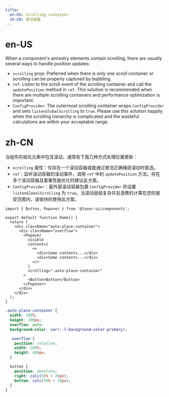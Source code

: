```yaml
---
title:
  en-US: Scrolling container
  zh-CN: 滚动容器
---
```


# en-US

When a component's ancestry elements contain scrolling, there are usually several ways to handle position updates:

- `scrolling` prop: Preferred when there is only one scroll container or scrolling can be properly captured by bubbling.
- `ref`: Listen to the scroll event of the scrolling container and call the `updatePosition` method in `ref`. This solution is recommended when there are multiple scrolling containers and performance optimization is important.
- `ConfigProvider`: The outermost scrolling container wraps `ConfigProvider` and sets `listenGlobalScrolling` to `true`. Please use this solution happily when the scrolling hierarchy is complicated and the wasteful calculations are within your acceptable range.

# zh-CN

当组件的祖先元素中包含滚动，通常有下面几种方式处理位置更新：

- `scrolling` 属性：仅存在一个滚动容器或能通过冒泡正确捕获滚动时首选。
- `ref`：监听滚动容器的滚动事件，调用 `ref` 中的 `updatePosition` 方法。存在多个滚动容器且着重性能优化时建议此方案。
- `ConfigProvider`：最外层滚动容器包裹 `ConfigProvider` 并设置 `listenGlobalScrolling` 为 `true`。当滚动层级复杂并且浪费的计算在您的接受范围内，请愉快的使用此方案。

```tsx
import { Button, Popover } from '@laser-ui/components';

export default function Demo() {
  return (
    <div className="auto-place-container">
      <div className="overflow">
        <Popover
          visible
          content={
            <>
              <div>Some contents...</div>
              <div>Some contents...</div>
            </>
          }
          scrolling=".auto-place-container"
        >
          <Button>Button</Button>
        </Popover>
      </div>
    </div>
  );
}
```

```scss
.auto-place-container {
  width: 100%;
  height: 200px;
  overflow: auto;
  background-color: var(--l-background-color-primary);

  .overflow {
    position: relative;
    width: 200%;
    height: 400px;
  }

  button {
    position: absolute;
    right: calc(50% + 20px);
    bottom: calc(50% + 20px);
  }
}
```
